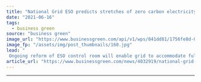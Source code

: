 ```yaml
---
title: "National Grid ESO predicts stretches of zero carbon electricity from 2025"
date: "2021-06-16"
tags: 
  - business green
source: "business green"
image_url: "https://www.businessgreen.com/api/v1/wps/841dd81/1756fe8d-0e66-4053-95e0-2dd2881bd968/6/power-line-185x114.jpg"
image_fp: "/assets/img/post_thumbnails/160.jpg"
lead: "
 Ongoing reform of ESO control room will enable grid to accommodate fully zero carbon power within four years, according to update ..."
article_url: "https://www.businessgreen.com/news/4032919/national-grid-eso-predicts-stretches-zero-carbon-electricity-2025"
---
```


---
